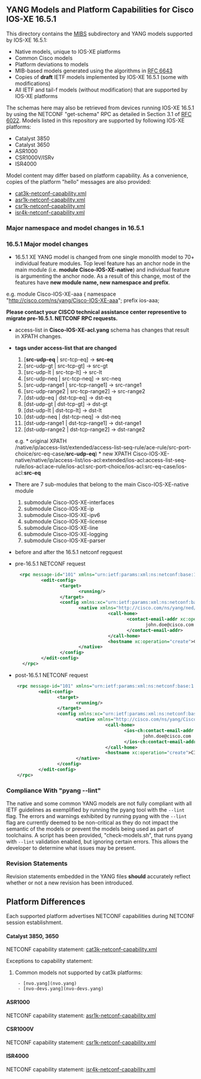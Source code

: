 ## YANG Models and Platform Capabilities for Cisco IOS-XE 16.5.1

This directory contains the [MIBS](MIBS) subdirectory and YANG models supported by IOS-XE 16.5.1:

* Native models, unique to IOS-XE platforms
* Common Cisco models
* Platform deviations to models
* MIB-based models generated using the algorithms in [RFC 6643](https://tools.ietf.org/html/rfc6643)
* Copies of **draft** IETF models implemented by IOS-XE 16.5.1 (some with modifications)
* All IETF and tail-f models (without modification) that are supported by IOS-XE platforms 

The schemas here may also be retrieved from devices running IOS-XE 16.5.1 by using the NETCONF "get-schema" RPC as detailed in Section 3.1 of [RFC 6022](https://tools.ietf.org/html/rfc6022). Models listed in this repository are supported by following IOS-XE platforms:

* Catalyst 3850 
* Catalyst 3650
* ASR1000
* CSR1000V/ISRv
* ISR4000


Model content may differ based on platform capability. As a convenience, copies of the platform "hello" messages are also provided:

* [cat3k-netconf-capability.xml](cat3k-netconf-capability.xml)
* [asr1k-netconf-capability.xml](asr1k-netconf-capability.xml)
* [csr1k-netconf-capability.xml](csr1k-netconf-capability.xml)
* [isr4k-netconf-capability.xml](isr4k-netconf-capability.xml)

### Major namespace and model changes in 16.5.1

### 16.5.1 Major model changes
  * 16.5.1 XE YANG model is changed from one single monolith model to 70+ individual feature modules. Top level feature has an anchor node in the main module (i.e. **module Cisco-IOS-XE-native**) and individual feature is argumenting the anchor node. As a result of this change, most of the features have **new module name, new namespace and prefix**.
 
 e.g.
  module Cisco-IOS-XE-aaa {
  namespace "http://cisco.com/ns/yang/Cisco-IOS-XE-aaa";
  prefix ios-aaa;

   **Please contact your CISCO technical assistance center representive to migrate pre-16.5.1. NETCONF RPC requests.**

  * access-list in **Cisco-IOS-XE-acl.yang** schema has changes that result in XPATH changes. 

*  **tags under access-list that are changed**

     1. [**src-udp-eq**  | src-tcp-eq]  -> **src-eq**
     2. [src-udp-gt  | src-tcp-gt]  -> src-gt
     3. [src-udp-lt  | src-tcp-lt]  -> src-lt
     4. [src-udp-neq | src-tcp-neq] -> src-neq
     5. [src-udp-range1 | src-tcp-range1] -> src-range1
     6. [src-udp-range2 | src-tcp-range2] -> src-range2
     7. [dst-udp-eq  | dst-tcp-eq]  -> dst-eq
     8. [dst-udp-gt  | dst-tcp-gt]  -> dst-gt
     9. [dst-udp-lt  | dst-tcp-lt]  -> dst-lt
     10. [dst-udp-neq | dst-tcp-neq] -> dst-neq
     11. [dst-udp-range1 | dst-tcp-range1] -> dst-range1
     12. [dst-udp-range2 | dst-tcp-range2] -> dst-range2

      e.g.
       * original XPATH   
    /native/ip/access-list/extended/access-list-seq-rule/ace-rule/src-port-choice/src-eq-case/**src-udp-eq**)
       * new XPATH
   Cisco-IOS-XE-native/native/ip/access-list/ios-acl:extended/ios-acl:access-list-seq-rule/ios-acl:ace-rule/ios-acl:src-port-choice/ios-acl:src-eq-case/ios-acl:**src-eq**
  
  * There are 7 sub-modules that belong to the main Cisco-IOS-XE-native module

    1. submodule Cisco-IOS-XE-interfaces 
    2. submodule Cisco-IOS-XE-ip 
    3. submodule Cisco-IOS-XE-ipv6 
    4. submodule Cisco-IOS-XE-license 
    5. submodule Cisco-IOS-XE-line 
    6. submodule Cisco-IOS-XE-logging 
    7. submodule Cisco-IOS-XE-parser 

  * before and after the 16.5.1 netconf regquest
   * pre-16.5.1 NETCONF request
  ``` xml
       <rpc message-id="101" xmlns="urn:ietf:params:xml:ns:netconf:base:1.0">
               <edit-config>
                      <target>
                             <running/>
                      </target>
                      <config xmlns:xc="urn:ietf:params:xml:ns:netconf:base:1.0">
                             <native xmlns="http://cisco.com/ns/yang/ned/ios">
                                        <call-home>
                                               <contact-email-addr xc:operation="create"> 
                                                      john.doe@cisco.com
                                               </contact-email-addr>
                                        </call-home>
                                        <hostname xc:operation="create">CISCO</hostname>
                             </native>
                      </config>
               </edit-config>
        </rpc>
   ``` 

   * post-16.5.1 NETCONF request

   ``` xml
       <rpc message-id="101" xmlns="urn:ietf:params:xml:ns:netconf:base:1.0">
               <edit-config>
                      <target>
                             <running/>
                      </target>
                      <config xmlns:xc="urn:ietf:params:xml:ns:netconf:base:1.0">             
                             <native xmlns="http://cisco.com/ns/yang/Cisco-IOS-XE-native" xmlns:ios-ch="http://cisco.com/ns/yang/Cisco-IOS-XE-call-home">                    
                                        <call-home>                            
                                               <ios-ch:contact-email-addr xc:operation="create">
                                                      john.doe@cisco.com 
                                               </ios-ch:contact-email-addr>                                                         
                                        </call-home>
                                     <hostname xc:operation="create">CISCO</hostname>
                             </native>
                      </config>
               </edit-config>
       </rpc>
   ```

### Compliance With "pyang --lint"

The native and some common YANG models are not fully compliant with all IETF guidelines as exemplified by running the pyang tool with the ```--lint``` flag. The errors and warnings exhibited by running pyang with the ```--lint``` flag are currently deemed to be non-critical as they do not impact the semantic of the models or prevent the models being used as part of toolchains. A script has been provided, "check-models.sh", that runs pyang with ```--lint``` validation enabled, but ignoring certain errors. This allows the developer to determine what issues may be present.


### Revision Statements

Revision statements embedded in the YANG files **should** accurately reflect whether or not a new revision has been introduced.


## Platform Differences

Each supported platform advertises NETCONF capabilities during NETCONF session establishment. 

#### Catalyst 3850, 3650

NETCONF capability statement: [cat3k-netconf-capability.xml](cat3k-netconf-capability.xml)

Exceptions to capability statement:

1. Common models not supported by cat3k platforms:

        - [nvo.yang](nvo.yang)
        - [nvo-devs.yang](nvo-devs.yang)

#### ASR1000
NETCONF capability statement: [asr1k-netconf-capability.xml](asr1k-netconf-capability.xml)
#### CSR1000V
NETCONF capability statement: [csr1k-netconf-capability.xml](csr1k-netconf-capability.xml)
#### ISR4000
NETCONF capability statement: [isr4k-netconf-capability.xml](isr4k-netconf-capability.xml)

